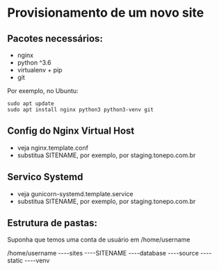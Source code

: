 Provisionamento de um novo site
===============================

## Pacotes necessários:

* nginx
* python ^3.6
* virtualenv + pip
* git

Por exemplo, no Ubuntu:

    sudo apt update
    sudo apt install nginx python3 python3-venv git

## Config do Nginx Virtual Host

* veja nginx.template.conf
* substitua SITENAME, por exemplo, por staging.tonepo.com.br

## Servico Systemd

* veja gunicorn-systemd.template.service
* substitua SITENAME, por exemplo, por staging.tonepo.com.br

## Estrutura de pastas:
Suponha que temos uma conta de usuário em /home/username

/home/username
----sites
    ----SITENAME
        ----database
        ----source
        ----static
        ----venv